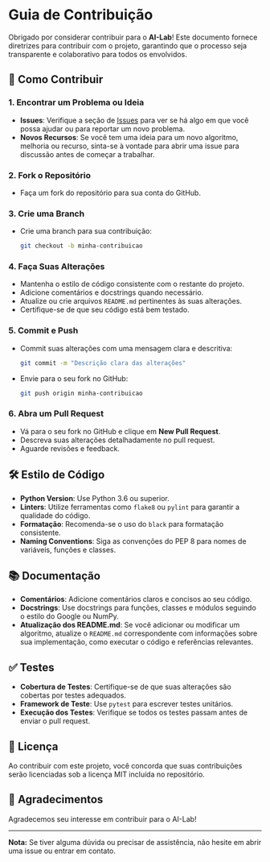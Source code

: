 # Guia de Contribuição

Obrigado por considerar contribuir para o **AI-Lab**! Este documento fornece diretrizes para contribuir com o projeto, garantindo que o processo seja transparente e colaborativo para todos os envolvidos.

## 📝 **Como Contribuir**

### 1. Encontrar um Problema ou Ideia

- **Issues**: Verifique a seção de [Issues](https://github.com/sousamaf/AI-Lab/issues) para ver se há algo em que você possa ajudar ou para reportar um novo problema.
- **Novos Recursos**: Se você tem uma ideia para um novo algoritmo, melhoria ou recurso, sinta-se à vontade para abrir uma issue para discussão antes de começar a trabalhar.

### 2. Fork o Repositório

- Faça um fork do repositório para sua conta do GitHub.

### 3. Crie uma Branch

- Crie uma branch para sua contribuição:
  ```bash
  git checkout -b minha-contribuicao
  ```

### 4. Faça Suas Alterações

- Mantenha o estilo de código consistente com o restante do projeto.
- Adicione comentários e docstrings quando necessário.
- Atualize ou crie arquivos `README.md` pertinentes às suas alterações.
- Certifique-se de que seu código está bem testado.

### 5. Commit e Push

- Commit suas alterações com uma mensagem clara e descritiva:
  ```bash
  git commit -m "Descrição clara das alterações"
  ```
- Envie para o seu fork no GitHub:
  ```bash
  git push origin minha-contribuicao
  ```

### 6. Abra um Pull Request

- Vá para o seu fork no GitHub e clique em **New Pull Request**.
- Descreva suas alterações detalhadamente no pull request.
- Aguarde revisões e feedback.

## 🛠 **Estilo de Código**

- **Python Version**: Use Python 3.6 ou superior.
- **Linters**: Utilize ferramentas como `flake8` ou `pylint` para garantir a qualidade do código.
- **Formatação**: Recomenda-se o uso do `black` para formatação consistente.
- **Naming Conventions**: Siga as convenções do PEP 8 para nomes de variáveis, funções e classes.

## 📚 **Documentação**

- **Comentários**: Adicione comentários claros e concisos ao seu código.
- **Docstrings**: Use docstrings para funções, classes e módulos seguindo o estilo do Google ou NumPy.
- **Atualização dos README.md**: Se você adicionar ou modificar um algoritmo, atualize o `README.md` correspondente com informações sobre sua implementação, como executar o código e referências relevantes.

## ✅ **Testes**

- **Cobertura de Testes**: Certifique-se de que suas alterações são cobertas por testes adequados.
- **Framework de Teste**: Use `pytest` para escrever testes unitários.
- **Execução dos Testes**: Verifique se todos os testes passam antes de enviar o pull request.

## 📄 **Licença**

Ao contribuir com este projeto, você concorda que suas contribuições serão licenciadas sob a licença MIT incluída no repositório.

## 🙏 **Agradecimentos**

Agradecemos seu interesse em contribuir para o AI-Lab!

---

**Nota:** Se tiver alguma dúvida ou precisar de assistência, não hesite em abrir uma issue ou entrar em contato.